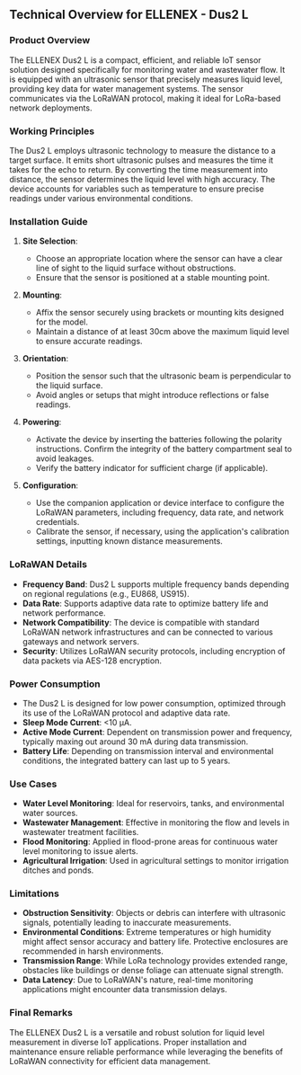 ## Technical Overview for ELLENEX - Dus2 L

### Product Overview
The ELLENEX Dus2 L is a compact, efficient, and reliable IoT sensor solution designed specifically for monitoring water and wastewater flow. It is equipped with an ultrasonic sensor that precisely measures liquid level, providing key data for water management systems. The sensor communicates via the LoRaWAN protocol, making it ideal for LoRa-based network deployments. 

### Working Principles
The Dus2 L employs ultrasonic technology to measure the distance to a target surface. It emits short ultrasonic pulses and measures the time it takes for the echo to return. By converting the time measurement into distance, the sensor determines the liquid level with high accuracy. The device accounts for variables such as temperature to ensure precise readings under various environmental conditions.

### Installation Guide
1. **Site Selection**:
   - Choose an appropriate location where the sensor can have a clear line of sight to the liquid surface without obstructions.
   - Ensure that the sensor is positioned at a stable mounting point.

2. **Mounting**:
   - Affix the sensor securely using brackets or mounting kits designed for the model.
   - Maintain a distance of at least 30cm above the maximum liquid level to ensure accurate readings.

3. **Orientation**:
   - Position the sensor such that the ultrasonic beam is perpendicular to the liquid surface.
   - Avoid angles or setups that might introduce reflections or false readings.

4. **Powering**:
   - Activate the device by inserting the batteries following the polarity instructions. Confirm the integrity of the battery compartment seal to avoid leakages.
   - Verify the battery indicator for sufficient charge (if applicable).

5. **Configuration**:
   - Use the companion application or device interface to configure the LoRaWAN parameters, including frequency, data rate, and network credentials.
   - Calibrate the sensor, if necessary, using the application's calibration settings, inputting known distance measurements.

### LoRaWAN Details
- **Frequency Band**: Dus2 L supports multiple frequency bands depending on regional regulations (e.g., EU868, US915).
- **Data Rate**: Supports adaptive data rate to optimize battery life and network performance.
- **Network Compatibility**: The device is compatible with standard LoRaWAN network infrastructures and can be connected to various gateways and network servers.
- **Security**: Utilizes LoRaWAN security protocols, including encryption of data packets via AES-128 encryption.

### Power Consumption
- The Dus2 L is designed for low power consumption, optimized through its use of the LoRaWAN protocol and adaptive data rate.
- **Sleep Mode Current**: <10 µA.
- **Active Mode Current**: Dependent on transmission power and frequency, typically maxing out around 30 mA during data transmission.
- **Battery Life**: Depending on transmission interval and environmental conditions, the integrated battery can last up to 5 years.

### Use Cases
- **Water Level Monitoring**: Ideal for reservoirs, tanks, and environmental water sources.
- **Wastewater Management**: Effective in monitoring the flow and levels in wastewater treatment facilities.
- **Flood Monitoring**: Applied in flood-prone areas for continuous water level monitoring to issue alerts.
- **Agricultural Irrigation**: Used in agricultural settings to monitor irrigation ditches and ponds.

### Limitations
- **Obstruction Sensitivity**: Objects or debris can interfere with ultrasonic signals, potentially leading to inaccurate measurements.
- **Environmental Conditions**: Extreme temperatures or high humidity might affect sensor accuracy and battery life. Protective enclosures are recommended in harsh environments.
- **Transmission Range**: While LoRa technology provides extended range, obstacles like buildings or dense foliage can attenuate signal strength.
- **Data Latency**: Due to LoRaWAN's nature, real-time monitoring applications might encounter data transmission delays.

### Final Remarks
The ELLENEX Dus2 L is a versatile and robust solution for liquid level measurement in diverse IoT applications. Proper installation and maintenance ensure reliable performance while leveraging the benefits of LoRaWAN connectivity for efficient data management.
